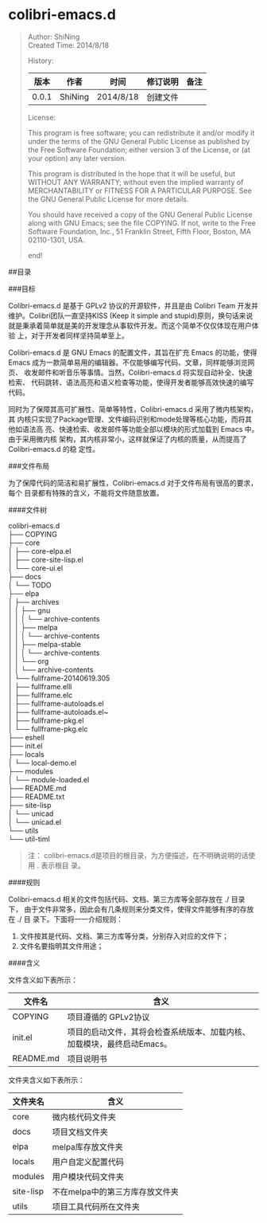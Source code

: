 colibri-emacs.d
===============

>Author: ShiNing    
>Created Time: 2014/8/18     
>
>History:    
>
>| 版本 | 作者  | 时间 | 修订说明 | 备注 |
>| ---- | ----- | ---- | ---- | ---- |
>| 0.0.1  | ShiNing | 2014/8/18 | 创建文件 | |
>
>License:
>
>This program is free software; you can redistribute it and/or
>modify it under the terms of the GNU General Public License
>as published by the Free Software Foundation; either version 3
>of the License, or (at your option) any later version.     
>
>This program is distributed in the hope that it will be useful,
>but WITHOUT ANY WARRANTY; without even the implied warranty of
>MERCHANTABILITY or FITNESS FOR A PARTICULAR PURPOSE.  See the
>GNU General Public License for more details.
>
>You should have received a copy of the GNU General Public License
>along with GNU Emacs; see the file COPYING.  If not, write to the
>Free Software Foundation, Inc., 51 Franklin Street, Fifth Floor,
>Boston, MA 02110-1301, USA.
>
>end!


##目录



###目标

Colibri-emacs.d 是基于 GPLv2 协议的开源软件，并且是由 Colibri Team 开发并
维护。Colibri团队一直坚持KISS (Keep it simple and stupid)原则，换句话来说
就是秉承着简单就是美的开发理念从事软件开发。而这个简单不仅仅体现在用户体验
上，对于开发者同样坚持简单至上。

Colibri-emacs.d 是 GNU Emacs 的配置文件，其旨在扩充 Emacs 的功能，使得
Emacs 成为一款简单易用的编辑器。不仅能够编写代码、文章，同样能够浏览网页、
收发邮件和听音乐等事情。当然，Colibri-emacs.d 将实现自动补全、快速检索、
代码跳转、语法高亮和语义检查等功能，使得开发者能够高效快速的编写代码。

同时为了保障其高可扩展性、简单等特性，Colibri-emacs.d 采用了微内核架构，其
内核只实现了Package管理、文件编码识别和mode处理等核心功能，而将其他如语法高
亮、快速检索、收发邮件等功能全部以模块的形式加载到 Emacs 中。由于采用微内核
架构，其内核非常小，这样就保证了内核的质量，从而提高了 Colibri-emacs.d 的稳
定性。

###文件布局

为了保障代码的简洁和易扩展性，Colibri-emacs.d 对于文件布局有很高的要求，每个
目录都有特殊的含义，不能将文件随意放置。

####文件树

colibri-emacs.d   
├── COPYING   
├── core   
│   ├── core-elpa.el   
│   ├── core-site-lisp.el   
│   └── core-ui.el   
├── docs   
│   └── TODO  
├── elpa  
│   ├── archives   
│   │   ├── gnu   
│   │   │   └── archive-contents   
│   │   ├── melpa   
│   │   │   └── archive-contents  
│   │   ├── melpa-stable  
│   │   │   └── archive-contents  
│   │   └── org  
│   │       └── archive-contents  
│   └── fullframe-20140619.305  
│       ├── fullframe.elll  
│       ├── fullframe.elc  
│       ├── fullframe-autoloads.el  
│       ├── fullframe-autoloads.el~  
│       ├── fullframe-pkg.el  
│       └── fullframe-pkg.elc  
├── eshell   
├── init.el    
├── locals  
│   └── local-demo.el  
├── modules   
│   └── module-loaded.el   
├── README.md   
├── README.txt  
├── site-lisp   
│   └── unicad   
│       └── unicad.el  
└── utils    
    └── util-timl   

>注： 
>colibri-emacs.d是项目的根目录，为方便描述，在不明确说明的话使用 . 表示根目
>录。

####规则

Colibri-emacs.d 相关的文件包括代码、文档、第三方库等全部存放在 ./ 目录下，
由于文件非常多，因此会有几条规则来分类文件，使得文件能够有序的存放在 ./ 目
录下。下面将一一介绍规则：
1. 文件按其是代码、文档、第三方库等分类，分别存入对应的文件下；
2. 文件名要指明其文件用途；

####含义

文件含义如下表所示：  

| 文件名    | 含义                                                                    | 
| --------- | ----------------------------------------------------------------------- |  
| COPYING   | 项目遵循的 GPLv2协议                                                    |
| init.el   | 项目的启动文件，其将会检查系统版本、加载内核、加载模块，最终启动Emacs。 |
| README.md | 项目说明书                                                              |

文件夹含义如下表所示：   

| 文件夹名  | 含义                            |
| --------- | ------------------------------- |
| core      | 微内核代码文件夹                |
| docs      | 项目文档文件夹                  |
| elpa      | melpa库存放文件夹               |
| locals    | 用户自定义配置代码              |
| modules   | 用户模块代码文件夹              |
| site-lisp | 不在melpa中的第三方库存放文件夹 |
| utils     | 项目工具代码所在文件夹          |
